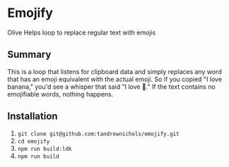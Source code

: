 # Emojify

Olive Helps loop to replace regular text with emojis

## Summary

This is a loop that listens for clipboard data and simply replaces any word that has an emoji equivalent with the actual emoji. So if you copied "I love banana," you'd see a whisper that said "I love :banana:." If the text contains no emojifiable words, nothing happens.

## Installation

1. `git clone git@github.com:tandrewnichols/emojify.git`
2. `cd emojify`
3. `npm run build:ldk`
4. `npm run build`
